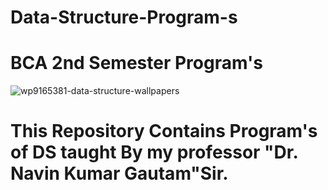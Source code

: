 # Data-Structure-Program-s
# BCA 2nd Semester Program's
![wp9165381-data-structure-wallpapers](https://user-images.githubusercontent.com/77437944/151958683-e07df090-cbb7-4905-9342-133fb995084c.jpg)
# This Repository Contains Program's of DS taught By my professor "Dr. Navin Kumar Gautam"Sir.
